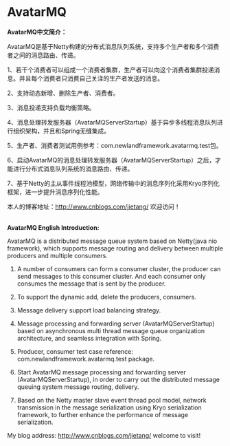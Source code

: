 # AvatarMQ
**AvatarMQ中文简介：**

AvatarMQ是基于Netty构建的分布式消息队列系统，支持多个生产者和多个消费者之间的消息路由、传递。

1、若干个消费者可以组成一个消费者集群，生产者可以向这个消费者集群投递消息。并且每个消费者只消费自己关注的生产者发送的消息。

2、支持动态新增、删除生产者、消费者。

3、消息投递支持负载均衡策略。

4、消息处理转发服务器（AvatarMQServerStartup）基于异步多线程消息队列进行组织架构，并且和Spring无缝集成。

5、生产者、消费者测试用例参考：com.newlandframework.avatarmq.test包。

6、启动AvatarMQ的消息处理转发服务器（AvatarMQServerStartup）之后，才能进行分布式消息队列系统的消息路由、传递。

7、基于Netty的主从事件线程池模型，网络传输中的消息序列化采用Kryo序列化框架，进一步提升消息序列化性能。

本人的博客地址：http://www.cnblogs.com/jietang/ 欢迎访问！<br><br>


**AvatarMQ English Introduction:**

AvatarMQ is a distributed message queue system based on Netty(java nio framework), which supports message routing and delivery between multiple producers and multiple consumers.

1. A number of consumers can form a consumer cluster, the producer can send messages to this consumer cluster. And each consumer only consumes the message that is sent by the producer.

2. To support the dynamic add, delete the producers, consumers.

3. Message delivery support load balancing strategy.

4. Message processing and forwarding server (AvatarMQServerStartup) based on asynchronous multi thread message queue organization architecture, and seamless integration with Spring.

5. Producer, consumer test case reference: com.newlandframework.avatarmq.test package.

6. Start AvatarMQ message processing and forwarding server (AvatarMQServerStartup), in order to carry out the distributed message queuing system message routing, delivery.

7. Based on the Netty master slave event thread pool model, network transmission in the message serialization using Kryo serialization framework, to further enhance the performance of message serialization.

My blog address: http://www.cnblogs.com/jietang/ welcome to visit!

